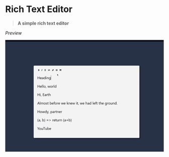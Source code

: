 # Rich Text Editor

> **A simple rich text editor**

_Preview_

![Preview gif](/assets/rich-text-editor-mp4.gif)
